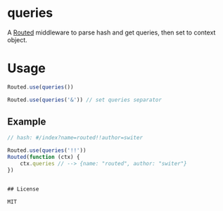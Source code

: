 # queries
A [Routed](https://github.com/switer/routed) middleware to parse hash and get queries, then set to context object. 

# Usage

```js
Routed.use(queries())

Routed.use(queries('&')) // set queries separator
```

## Example

```js
// hash: #/index?name=routed!!author=switer

Routed.use(queries('!!'))
Routed(function (ctx) {
    ctx.queries // --> {name: "routed", author: "switer"}
})


## License

MIT